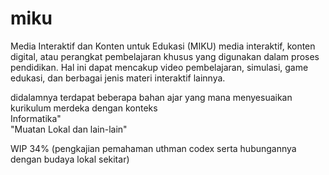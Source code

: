 # miku
Media Interaktif dan Konten untuk Edukasi (MIKU)
media interaktif, konten digital, atau perangkat pembelajaran khusus yang digunakan dalam proses pendidikan. Hal ini dapat mencakup video pembelajaran, simulasi, game edukasi, dan berbagai jenis materi interaktif lainnya.

didalamnya terdapat beberapa bahan ajar yang mana menyesuaikan kurikulum merdeka dengan konteks <br>
Informatika"<br>
"Muatan Lokal dan lain-lain"<br>

WIP 34% (pengkajian pemahaman uthman codex serta hubungannya dengan budaya lokal sekitar)
